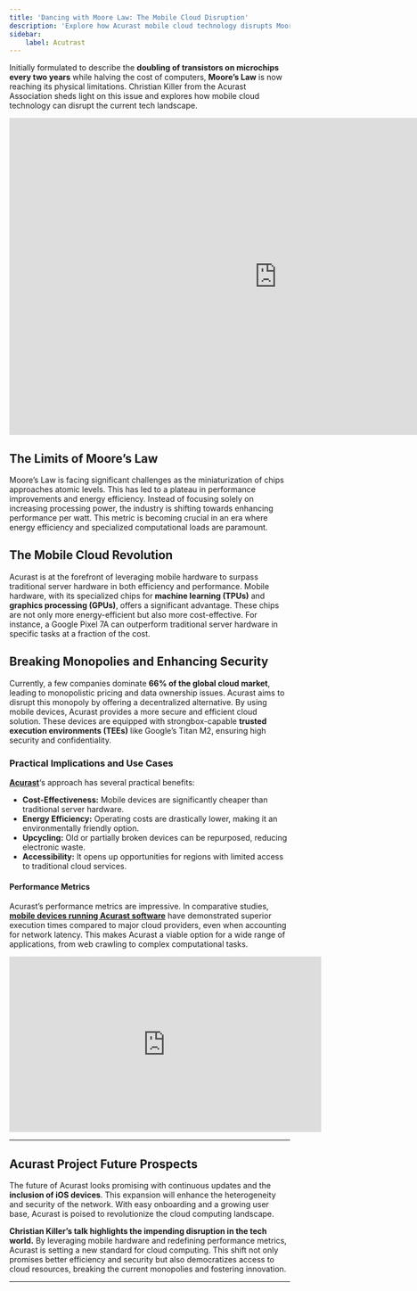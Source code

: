 ```yaml
---
title: 'Dancing with Moore Law: The Mobile Cloud Disruption'
description: 'Explore how Acurast mobile cloud technology disrupts Moore Law limitations with efficient, secure, and cost-effective solutions.'
sidebar:
    label: Acutrast
---
```


Initially formulated to describe the **doubling of transistors on microchips every two years** while halving the cost of computers, **Moore’s Law** is now reaching its physical limitations. Christian Killer from the Acurast Association sheds light on this issue and explores how mobile cloud technology can disrupt the current tech landscape.

<iframe allowfullscreen="allowfullscreen" frameborder="0" height="569" src="https://docs.google.com/presentation/d/e/2PACX-1vR06tmhzbv38LwksPHt8NBepV_RuFJBSl4yref98J05erhqjLbzN6BFZ9xDtUkCSW02hrrfD5wzoLkq/embed?start=false&loop=false&delayms=60000" width="960"></iframe>

**The Limits of Moore’s Law**
-----------------------------

Moore’s Law is facing significant challenges as the miniaturization of chips approaches atomic levels. This has led to a plateau in performance improvements and energy efficiency. Instead of focusing solely on increasing processing power, the industry is shifting towards enhancing performance per watt. This metric is becoming crucial in an era where energy efficiency and specialized computational loads are paramount.

**The Mobile Cloud Revolution**
-------------------------------

Acurast is at the forefront of leveraging mobile hardware to surpass traditional server hardware in both efficiency and performance. Mobile hardware, with its specialized chips for **machine learning (TPUs)** and **graphics processing (GPUs)**, offers a significant advantage. These chips are not only more energy-efficient but also more cost-effective. For instance, a Google Pixel 7A can outperform traditional server hardware in specific tasks at a fraction of the cost.

**Breaking Monopolies and Enhancing Security**
----------------------------------------------

Currently, a few companies dominate **66% of the global cloud market**, leading to monopolistic pricing and data ownership issues. Acurast aims to disrupt this monopoly by offering a decentralized alternative. By using mobile devices, Acurast provides a more secure and efficient cloud solution. These devices are equipped with strongbox-capable **trusted execution environments (TEEs)** like Google’s Titan M2, ensuring high security and confidentiality.

### **Practical Implications and Use Cases**

[**Acurast**](https://dablock.com/dapps/acurast/)‘s approach has several practical benefits:

- **Cost-Effectiveness:** Mobile devices are significantly cheaper than traditional server hardware.
- **Energy Efficiency:** Operating costs are drastically lower, making it an environmentally friendly option.
- **Upcycling:** Old or partially broken devices can be repurposed, reducing electronic waste.
- **Accessibility:** It opens up opportunities for regions with limited access to traditional cloud services.

#### **Performance Metrics**

Acurast’s performance metrics are impressive. In comparative studies, [**mobile devices running Acurast software**](https://dablock.com/dapps/acurast/) have demonstrated superior execution times compared to major cloud providers, even when accounting for network latency. This makes Acurast a viable option for a wide range of applications, from web crawling to complex computational tasks.

<iframe allowfullscreen="allowfullscreen" frameborder="0" height="315" src="https://www.youtube.com/embed/u6fmRg0dQzk?si=RKd8zb582rLK3Vzv" title="YouTube video player" width="560"></iframe>

- - - - - -

**Acurast Project Future Prospects**
------------------------------------

The future of Acurast looks promising with continuous updates and the **inclusion of iOS devices**. This expansion will enhance the heterogeneity and security of the network. With easy onboarding and a growing user base, Acurast is poised to revolutionize the cloud computing landscape.

**Christian Killer’s talk highlights the impending disruption in the tech world.** By leveraging mobile hardware and redefining performance metrics, Acurast is setting a new standard for cloud computing. This shift not only promises better efficiency and security but also democratizes access to cloud resources, breaking the current monopolies and fostering innovation.

- - - - - -